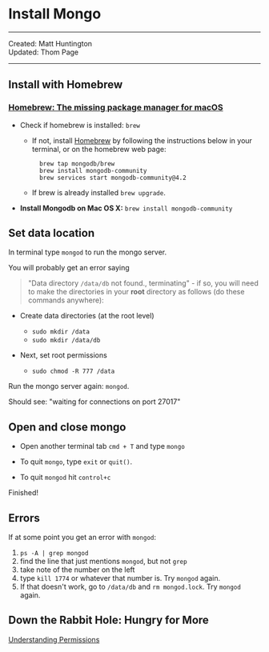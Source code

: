 # Install Mongo

---

Created: Matt Huntington <br>
Updated: Thom Page <br>

---

## Install with Homebrew

### [Homebrew: The missing package manager for macOS](https://brew.sh/)

* Check if homebrew is installed: `brew`

	* If not, install [Homebrew](https://brew.sh/) by following the instructions below in your terminal, or on the homebrew web page:
		```
		  brew tap mongodb/brew
          brew install mongodb-community
          brew services start mongodb-community@4.2
	    ````
	* If brew is already installed `brew upgrade`.

* **Install Mongodb on Mac OS X:** `brew install mongodb-community`

## Set data location

In terminal type `mongod` to run the mongo server.

You will probably get an error saying
> "Data directory `/data/db` not found., terminating"
	- if so, you will need to make the directories in your **root** directory as follows (do these commands anywhere):

* Create data directories (at the root level)
	* `sudo mkdir /data`
	* `sudo mkdir /data/db`

* Next, set root permissions
	* `sudo chmod -R 777 /data`

Run the mongo server again: `mongod`.

Should see: "waiting for connections on port 27017"

## Open and close mongo

* Open another terminal tab `cmd + T` and type `mongo`

* To quit `mongo`, type `exit` or `quit()`.  

* To quit `mongod` hit `control+c`

Finished!


## Errors

If at some point you get an error with `mongod`:

1. `ps -A | grep mongod`
1. find the line that just mentions `mongod`, but not `grep`
1. take note of the number on the left
1. type `kill 1774` or whatever that number is.  Try `mongod` again.
1. If that doesn't work, go to `/data/db` and `rm mongod.lock`.  Try `mongod` again.

## Down the Rabbit Hole: Hungry for More

[Understanding Permissions](https://www.elated.com/articles/understanding-permissions/)
